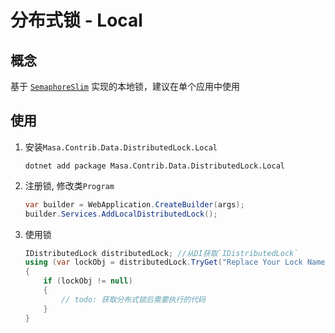 # 分布式锁 - Local

## 概念

基于 [`SemaphoreSlim`](https://learn.microsoft.com/zh-cn/dotnet/api/system.threading.semaphoreslim) 实现的本地锁，建议在单个应用中使用

## 使用

1. 安装`Masa.Contrib.Data.DistributedLock.Local`

   ```shell 终端
   dotnet add package Masa.Contrib.Data.DistributedLock.Local
   ```

2. 注册锁, 修改类`Program`

   ```csharp
   var builder = WebApplication.CreateBuilder(args);
   builder.Services.AddLocalDistributedLock();
   ```

3. 使用锁

   ```csharp
   IDistributedLock distributedLock; //从DI获取`IDistributedLock`
   using (var lockObj = distributedLock.TryGet("Replace Your Lock Name"))
   {
       if (lockObj != null)
       {
           // todo: 获取分布式锁后需要执行的代码
       }
   }
   ```
